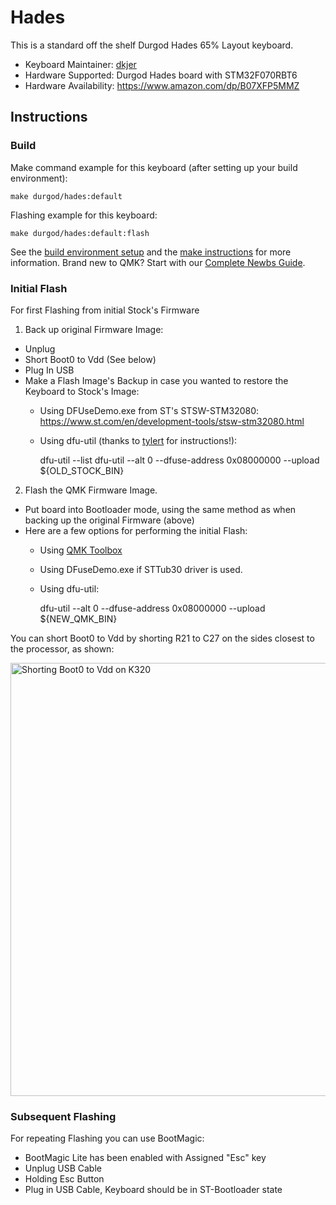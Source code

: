 # Hades

This is a standard off the shelf Durgod Hades 65% Layout keyboard.

* Keyboard Maintainer: [dkjer](https://github.com/dkjer)
* Hardware Supported: Durgod Hades board with STM32F070RBT6
* Hardware Availability: https://www.amazon.com/dp/B07XFP5MMZ

## Instructions

### Build

Make command example for this keyboard (after setting up your build environment):

    make durgod/hades:default

Flashing example for this keyboard:

    make durgod/hades:default:flash

See the [build environment setup](https://docs.qmk.fm/#/getting_started_build_tools) and the [make instructions](https://docs.qmk.fm/#/getting_started_make_guide) for more information. Brand new to QMK? Start with our [Complete Newbs Guide](https://docs.qmk.fm/#/newbs).

### Initial Flash

For first Flashing from initial Stock's Firmware

1. Back up original Firmware Image:
- Unplug
- Short Boot0 to Vdd (See below)
- Plug In USB
- Make a Flash Image's Backup in case you wanted to restore the Keyboard to Stock's Image:
  - Using DFUseDemo.exe from ST's STSW-STM32080: https://www.st.com/en/development-tools/stsw-stm32080.html
  - Using dfu-util (thanks to [tylert](https://github.com/tylert) for instructions!):


    dfu-util --list
    dfu-util --alt 0 --dfuse-address 0x08000000 --upload ${OLD_STOCK_BIN}

2. Flash the QMK Firmware Image.
- Put board into Bootloader mode, using the same method as when backing up the original Firmware (above)
- Here are a few options for performing the initial Flash:
  - Using [QMK Toolbox](https://github.com/qmk/qmk_toolbox)
  - Using DFuseDemo.exe if STTub30 driver is used.
  - Using dfu-util:


    dfu-util --alt 0 --dfuse-address 0x08000000 --upload ${NEW_QMK_BIN}

You can short Boot0 to Vdd by shorting R21 to C27 on the sides closest to the processor, as shown:

<img src="https://i.imgur.com/hvDnw5a.jpg" width="520" height="693" alt="Shorting Boot0 to Vdd on K320">

### Subsequent Flashing

For repeating Flashing you can use BootMagic:
- BootMagic Lite has been enabled with Assigned "Esc" key 
- Unplug USB Cable
- Holding Esc Button 
- Plug in USB Cable, Keyboard should be in ST-Bootloader state

